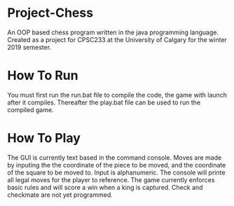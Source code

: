 # Project-Chess
An OOP based chess program written in the java programming language.  Created as a project for CPSC233 at the University of Calgary for the winter 2019 semester.

# How To Run
You must first run the run.bat file to compile the code, the game with launch after it compiles.  Thereafter the play.bat file can be used to run the compiled game.

# How To Play
The GUI is currently text based in the command console.  Moves are made by inputing the the coordinate of the piece to be moved, and the coordinate of the square to be moved to.  Input is alphanumeric.  The console will printe all legal moves for the player to reference.  The game currently enforces basic rules and will score a win when a king is captured.  Check and checkmate are not yet programmed.  
